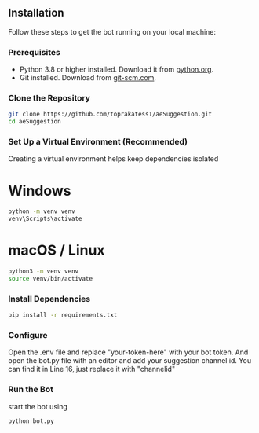 ## Installation

Follow these steps to get the bot running on your local machine:

### Prerequisites

- Python 3.8 or higher installed. Download it from [python.org](https://www.python.org/downloads/).
- Git installed. Download from [git-scm.com](https://git-scm.com/downloads).

### Clone the Repository

```bash
git clone https://github.com/toprakatess1/aeSuggestion.git
cd aeSuggestion
```

### Set Up a Virtual Environment (Recommended)
Creating a virtual environment helps keep dependencies isolated


# Windows
```bash
python -m venv venv
venv\Scripts\activate
```

# macOS / Linux
```bash
python3 -m venv venv
source venv/bin/activate
```

### Install Dependencies
```bash
pip install -r requirements.txt
```

### Configure
Open the .env file and replace "your-token-here"
with your bot token.
And open the bot.py file with an editor and add your suggestion
channel id. You can find it in Line 16, just replace it with "channelid"

### Run the Bot
start the bot using
```bash
python bot.py
```
